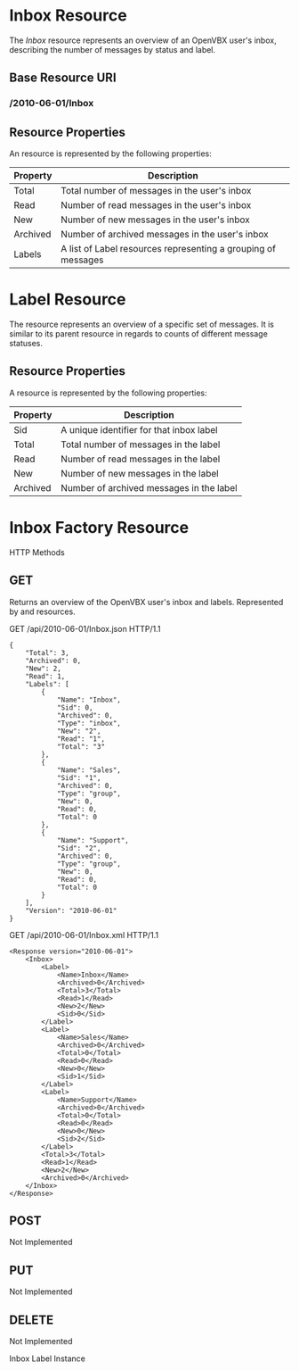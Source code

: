 # Inbox Resource #
The _Inbox_ resource represents an overview of an OpenVBX user's inbox, describing the number of messages by status and label.

## Base Resource URI ##
### /2010-06-01/Inbox ###

## Resource Properties ##
An <Inbox> resource is represented by the following properties:

<table class="parameters">
<thead>
    <tr>
        <th class="col-1">Property</th>
        <th class="col-2">Description</th>
    </tr>
</thead>
<tbody>
    <tr>
        <td>Total</td>
        <td>Total number of messages in the user's inbox</td>
    </tr>
	<tr>
		<td>Read</td>
		<td>Number of read messages in the user's inbox</td>
	</tr>
	<tr>
		<td>New</td>
		<td>Number of new messages in the user's inbox</td>
	</tr>
	<tr>
		<td>Archived</td>
		<td>Number of archived messages in the user's inbox</td>
	</tr>
	<tr>
		<td>Labels</td>
		<td>A list of Label resources representing a grouping of messages</td>
	</tr>
</tbody>
</table>

# Label Resource #
The <Label> resource represents an overview of a specific set of messages.  It is similar to its parent <Inbox> resource in regards to counts of different message statuses.

## Resource Properties ##
A <Label> resource is represented by the following properties:

<table class="parameters">
<thead>
    <tr>
        <th class="col-1">Property</th>
        <th class="col-2">Description</th>
    </tr>
</thead>
<tbody>
	<tr>
		<td>Sid</td>
		<td>A unique identifier for that inbox label</td>
	</tr>
    <tr>
        <td>Total</td>
        <td>Total number of messages in the label</td>
    </tr>
	<tr>
		<td>Read</td>
		<td>Number of read messages in the label</td>
	</tr>
	<tr>
		<td>New</td>
		<td>Number of new messages in the label</td>
	</tr>
	<tr>
		<td>Archived</td>
		<td>Number of archived messages in the label</td>
	</tr>
</tbody>
</table>

# Inbox Factory Resource #
HTTP Methods

## GET ##
Returns an overview of the OpenVBX user's inbox and labels.  Represented by <Inbox> and <Label> resources.

GET /api/2010-06-01/Inbox.json HTTP/1.1

    {
    	"Total": 3,
    	"Archived": 0,
    	"New": 2,
    	"Read": 1,
    	"Labels": [
    		{
    			"Name": "Inbox",
    			"Sid": 0,
    			"Archived": 0,
    			"Type": "inbox",
    			"New": "2",
    			"Read": "1",
    			"Total": "3"
     		},
    		{
    			"Name": "Sales",
    			"Sid": "1",
    			"Archived": 0,
    			"Type": "group",
    			"New": 0,
    			"Read": 0,
    			"Total": 0
    		},
    		{
    			"Name": "Support",
    			"Sid": "2",
    			"Archived": 0,
    			"Type": "group",
    			"New": 0,
    			"Read": 0,
    			"Total": 0
    		}
    	],
    	"Version": "2010-06-01"
    }
    
GET /api/2010-06-01/Inbox.xml HTTP/1.1

    <Response version="2010-06-01">
    	<Inbox>
    		<Label>
    			<Name>Inbox</Name>
    			<Archived>0</Archived>
    			<Total>3</Total>
    			<Read>1</Read>
    			<New>2</New>
    			<Sid>0</Sid>
    		</Label>
    		<Label>
    			<Name>Sales</Name>
    			<Archived>0</Archived>
    			<Total>0</Total>
    			<Read>0</Read>
    			<New>0</New>
    			<Sid>1</Sid>
    		</Label>
    		<Label>
    			<Name>Support</Name>
    			<Archived>0</Archived>
    			<Total>0</Total>
    			<Read>0</Read>
    			<New>0</New>
    			<Sid>2</Sid>
    		</Label>
    		<Total>3</Total>
    		<Read>1</Read>
    		<New>2</New>
    		<Archived>0</Archived>
    	</Inbox>
    </Response> 
    
## POST ##
Not Implemented

## PUT ##
Not Implemented

## DELETE ##
Not Implemented


Inbox Label Instance
